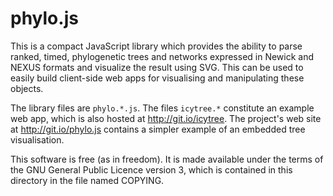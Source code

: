 phylo.js
========

This is a compact JavaScript library which provides the ability to
parse ranked, timed, phylogenetic trees and networks expressed in
Newick and NEXUS formats and visualize the result using SVG.  This can
be used to easily build client-side web apps for visualising and
manipulating these objects.

The library files are `phylo.*.js`.  The files `icytree.*` constitute an
example web app, which is also hosted at http://git.io/icytree.  The
project's web site at http://git.io/phylo.js contains a simpler
example of an embedded tree visualisation.

This software is free (as in freedom). It is made available under the
terms of the GNU General Public Licence version 3, which is contained
in this directory in the file named COPYING.

